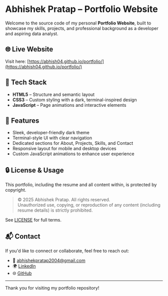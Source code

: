 # Abhishek Pratap – Portfolio Website

Welcome to the source code of my personal **Portfolio Website**, built to showcase my skills, projects, and professional background as a developer and aspiring data analyst.

## 🌐 Live Website
Visit here: [https://abhish04.github.io/portfolio/](https://abhish04.github.io/portfolio/)

## 🧰 Tech Stack
- **HTML5** – Structure and semantic layout
- **CSS3** – Custom styling with a dark, terminal-inspired design
- **JavaScript** – Page animations and interactive elements

## 🎯 Features
- Sleek, developer-friendly dark theme
- Terminal-style UI with clear navigation
- Dedicated sections for About, Projects, Skills, and Contact
- Responsive layout for mobile and desktop devices
- Custom JavaScript animations to enhance user experience

## 🔒 License & Usage
This portfolio, including the resume and all content within, is protected by copyright.

> © 2025 Abhishek Pratap. All rights reserved.  
> Unauthorized use, copying, or reproduction of any content (including resume details) is strictly prohibited.

See [LICENSE](./LICENSE) for full terms.

## 📬 Contact
If you'd like to connect or collaborate, feel free to reach out:

- 📧 abhishekpratap2004@gmail.com
- 🌍 [LinkedIn](https://linkedin.com/in/abhish04)
- 🌐 [GitHub](https://github.com/Abhish04)

---

Thank you for visiting my portfolio repository!
